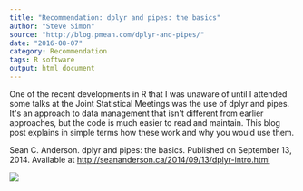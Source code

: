 ```yaml
---
title: "Recommendation: dplyr and pipes: the basics"
author: "Steve Simon"
source: "http://blog.pmean.com/dplyr-and-pipes/"
date: "2016-08-07"
category: Recommendation
tags: R software
output: html_document
---
```


One of the recent developments in R that I was unaware of until I
attended some talks at the Joint Statistical Meetings was the use of
dplyr and pipes. It's an approach to data management that isn't
different from earlier approaches, but the code is much easier to read
and maintain. This blog post explains in simple terms how these work and
why you would use them.

<!---More--->

Sean C. Anderson. dplyr and pipes: the basics. Published on September
13, 2014. Available at
<http://seananderson.ca/2014/09/13/dplyr-intro.html>

![](http://www.pmean.com/images/images/16/dplyr-and-pipes01.png)




